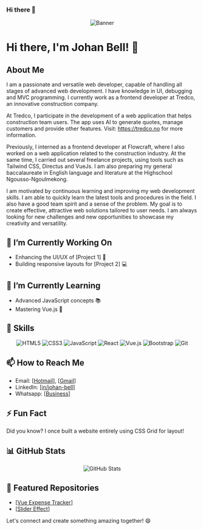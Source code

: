 ### Hi there 👋

<!--
**belljohan3/belljohan3** is a ✨ _special_ ✨ repository because its `README.md` (this file) appears on your GitHub profile.

Here are some ideas to get you started:

- 🔭 I’m currently working on ...
- 🌱 I’m currently learning ...
- 👯 I’m looking to collaborate on ...
- 🤔 I’m looking for help with ...
- 💬 Ask me about ...
- 📫 How to reach me: ...
- 😄 Pronouns: ...
- ⚡ Fun fact: ...
-->

<!-- Banner Image -->
<p align="center">
  <img src="https://github.com/yourusername/yourusername/raw/main/banner.png" alt="Banner">
</p>

# Hi there, I'm Johan Bell! 👋

## About Me
I am a passionate and versatile web developer, capable of handling all stages of advanced web development. I have knowledge in UI, debugging and MVC programming. I currently work as a frontend developer at Tredco, an innovative construction company.

 At Tredco, I participate in the development of a web application that helps construction team users. The app uses AI to generate quotes, manage customers and provide other features. Visit: https://tredco.no for more information. 

Previously, I interned as a frontend developer at Flowcraft, where I also worked on a web application related to the construction industry. At the same time, I carried out several freelance projects, using tools such as Tailwind CSS, Directus and VueJs. I am also preparing my general baccalaureate in English language and literature at the Highschool Ngousso-Ngoulmekong.

 I am motivated by continuous learning and improving my web development skills. I am able to quickly learn the latest tools and procedures in the field. I also have a good team spirit and a sense of the problem. My goal is to create effective, attractive web solutions tailored to user needs. I am always looking for new challenges and new opportunities to showcase my creativity and versatility.

## 🔭 I’m Currently Working On
- Enhancing the UI/UX of [Project 1] 🚀
- Building responsive layouts for [Project 2] 💻

## 🌱 I’m Currently Learning
- Advanced JavaScript concepts 📚
- Mastering Vue.js 🚀

## 💼 Skills
<p align="center">
  <img src="https://img.shields.io/badge/HTML5-E34F26?logo=html5&logoColor=white" alt="HTML5">
  <img src="https://img.shields.io/badge/CSS3-1572B6?logo=css3&logoColor=white" alt="CSS3">
  <img src="https://img.shields.io/badge/JavaScript-F7DF1E?logo=javascript&logoColor=black" alt="JavaScript">
  <img src="https://img.shields.io/badge/React-61DAFB?logo=react&logoColor=black" alt="React">
  <img src="https://img.shields.io/badge/Vue.js-4FC08D?logo=vue.js&logoColor=white" alt="Vue.js">
  <img src="https://img.shields.io/badge/Bootstrap-563D7C?logo=bootstrap&logoColor=white" alt="Bootstrap">
  <img src="https://img.shields.io/badge/Git-F05032?logo=git&logoColor=white" alt="Git">
</p>

## 📫 How to Reach Me
- Email: [[Hotmail](belljohan@hotmail.com)], [[Gmail](belljohan3@gmail.com)]
- LinkedIn: [[in/johan-bell](https://www.linkedin.com/in/johan-bell/)]
- Whatsapp: [[Business](https://wa.me/c/237654442399)]

## ⚡ Fun Fact
Did you know? I once built a website entirely using CSS Grid for layout!

## 📊 GitHub Stats
<p align="center">
  <img src="https://github-readme-stats.vercel.app/api?username=belljohan3&show_icons=true&theme=radical" alt="GitHub Stats">
</p>

## 🌟 Featured Repositories
- [[Vue Expense Tracker](https://github.com/belljohan3/vue-expense-tracker)]
- [[Slider Effect](https://github.com/belljohan3/slider-effect)]

Let's connect and create something amazing together! 😄
